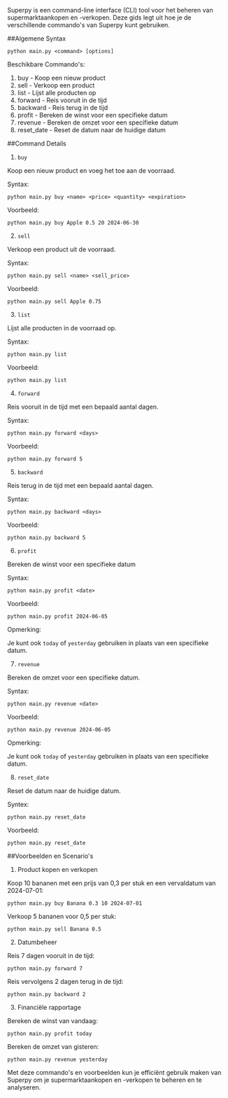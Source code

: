 Superpy is een command-line interface (CLI) tool voor het beheren van supermarktaankopen en -verkopen. Deze gids legt uit hoe je de verschillende commando's van Superpy kunt gebruiken.

##Algemene Syntax

```
python main.py <command> [options]
```

Beschikbare Commando's:

1. buy - Koop een nieuw product
2. sell - Verkoop een product
3. list - Lijst alle producten op
4. forward - Reis vooruit in de tijd
5. backward - Reis terug in de tijd
6. profit - Bereken de winst voor een specifieke datum
7. revenue - Bereken de omzet voor een specifieke datum
8. reset_date - Reset de datum naar de huidige datum

##Command Details

1. `buy`

Koop een nieuw product en voeg het toe aan de voorraad.

Syntax:

```
python main.py buy <name> <price> <quantity> <expiration>
```

Voorbeeld:

```
python main.py buy Apple 0.5 20 2024-06-30
```

2. `sell`

Verkoop een product uit de voorraad.

Syntax:

```
python main.py sell <name> <sell_price>
```

Voorbeeld:

```
python main.py sell Apple 0.75
```

3. `list`

Lijst alle producten in de voorraad op.

Syntax:

```
python main.py list
```

Voorbeeld:

```
python main.py list
```

4. `forward`

Reis vooruit in de tijd met een bepaald aantal dagen.

Syntax:

```
python main.py forward <days>
```

Voorbeeld:

```
python main.py forward 5
```

5. `backward`

Reis terug in de tijd met een bepaald aantal dagen.

Syntax:

```
python main.py backward <days>
```

Voorbeeld:

```
python main.py backward 5
```

6. `profit`

Bereken de winst voor een specifieke datum

Syntax:

```
python main.py profit <date>
```

Voorbeeld:

```
python main.py profit 2024-06-05
```

Opmerking:

Je kunt ook `today` of `yesterday` gebruiken in plaats van een specifieke datum.

7. `revenue`

Bereken de omzet voor een specifieke datum.

Syntax:

```
python main.py revenue <date>
```

Voorbeeld:

```
python main.py revenue 2024-06-05
```

Opmerking:

Je kunt ook `today` of `yesterday` gebruiken in plaats van een specifieke datum.

8. `reset_date`

Reset de datum naar de huidige datum.

Syntex:

```
python main.py reset_date
```

Voorbeeld:

```
python main.py reset_date
```

##Voorbeelden en Scenario's

1. Product kopen en verkopen

Koop 10 bananen met een prijs van 0,3 per stuk en een vervaldatum van 2024-07-01:

```
python main.py buy Banana 0.3 10 2024-07-01
```

Verkoop 5 bananen voor 0,5 per stuk:

```
python main.py sell Banana 0.5
```

2. Datumbeheer

Reis 7 dagen vooruit in de tijd:

```
python main.py forward 7
```

Reis vervolgens 2 dagen terug in de tijd:

```
python main.py backward 2
```

3. Financiële rapportage

Bereken de winst van vandaag:

```
python main.py profit today
```

Bereken de omzet van gisteren:

```
python main.py revenue yesterday
```

Met deze commando's en voorbeelden kun je efficiënt gebruik maken van Superpy om je supermarktaankopen en -verkopen te beheren en te analyseren.